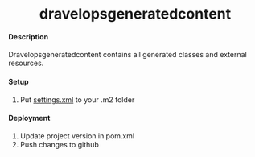 <h1 align="center">dravelopsgeneratedcontent</h1>

#### Description
Dravelopsgeneratedcontent contains all generated classes and external resources.

#### Setup
1. Put [settings.xml](https://github.com/blackforestsolutions/dravelopsdocumentation/tree/master/InstallationFiles) to your .m2 folder

#### Deployment
1. Update project version in pom.xml
2. Push changes to github